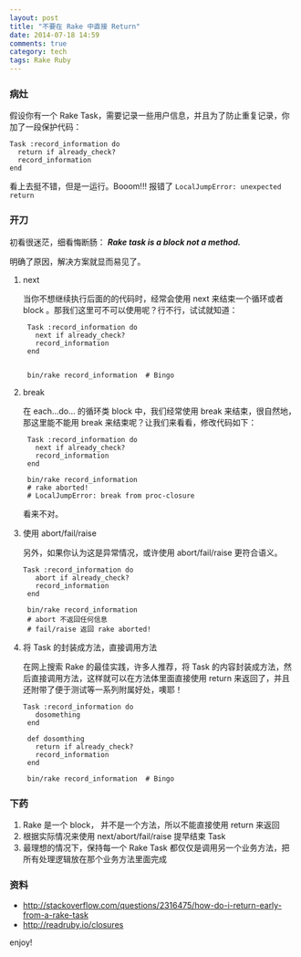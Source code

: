 ```yaml
---
layout: post
title: "不要在 Rake 中直接 Return"
date: 2014-07-18 14:59
comments: true
category: tech
tags: Rake Ruby
---
```


###  病灶

假设你有一个 Rake Task，需要记录一些用户信息，并且为了防止重复记录，你加了一段保护代码：

    Task :record_information do
      return if already_check?
      record_information
    end


看上去挺不错，但是一运行。Booom!!!
报错了 `LocalJumpError: unexpected return`

<!--more-->

### 开刀

初看很迷茫，细看悔断肠： ***Rake task is a block not a method.***

明确了原因，解决方案就显而易见了。

1. next

   当你不想继续执行后面的的代码时，经常会使用 next 来结束一个循环或者 block 。那我们这里可不可以使用呢？行不行，试试就知道：

        Task :record_information do
          next if already_check?
          record_information
        end


        bin/rake record_information  # Bingo

2. break

    在 each...do... 的循环类 block 中，我们经常使用 break 来结束，很自然地，那这里能不能用 break 来结束呢？让我们来看看，修改代码如下：

        Task :record_information do
          next if already_check?
          record_information
        end

        bin/rake record_information
        # rake aborted!
        # LocalJumpError: break from proc-closure

    看来不对。

3. 使用 abort/fail/raise

    另外，如果你认为这是异常情况，或许使用 abort/fail/raise 更符合语义。

       Task :record_information do
          abort if already_check?
          record_information
        end

        bin/rake record_information
        # abort 不返回任何信息
        # fail/raise 返回 rake aborted!

4. 将 Task 的封装成方法，直接调用方法

    在网上搜索 Rake 的最佳实践，许多人推荐，将 Task 的内容封装成方法，然后直接调用方法，这样就可以在方法体里面直接使用 return 来返回了，并且还附带了便于测试等一系列附属好处，噢耶！

       Task :record_information do
          dosomething
        end

        def dosomthing
          return if already_check?
          record_information
        end

        bin/rake record_information  # Bingo


### 下药

1. Rake 是一个 block， 并不是一个方法，所以不能直接使用 return 来返回
2. 根据实际情况来使用 next/abort/fail/raise 提早结束 Task
3. 最理想的情况下，保持每一个 Rake Task 都仅仅是调用另一个业务方法，把所有处理逻辑放在那个业务方法里面完成


### 资料

+ http://stackoverflow.com/questions/2316475/how-do-i-return-early-from-a-rake-task
+ http://readruby.io/closures


enjoy!
